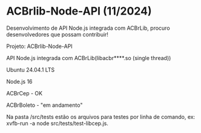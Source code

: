 # ACBrlib-Node-API (11/2024)

Desenvolvimento de API Node.js integrada com ACBrLib, procuro desenvolvedores que possam contribuir!


Projeto: ACBrlib-Node-API

API Node.js integrada com ACBrLib(libacbr****.so (single thread)) 

Ubuntu 24.04.1 LTS

Node.js 16


ACBrCep - OK

ACBrBoleto - "em andamento"


Na pasta /src/tests estão os arquivos para testes por linha de comando, ex: xvfb-run -a node src/tests/test-libcep.js.




